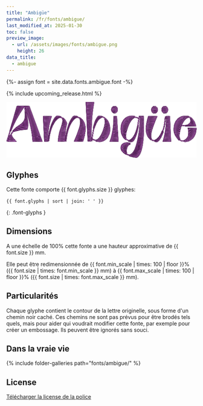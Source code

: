 ```yaml
---
title: "Ambigüe"
permalink: /fr/fonts/ambigue/
last_modified_at: 2025-01-30
toc: false
preview_image:
  - url: /assets/images/fonts/ambigue.png
    height: 26
data_title:
  - ambigue
---
```

{%- assign font = site.data.fonts.ambigue.font -%}

{% include upcoming_release.html %}

![Ambigue](/assets/images/fonts/ambigue.png)

## Glyphes

Cette fonte comporte  {{ font.glyphs.size }} glyphes:

```
{{ font.glyphs | sort | join: ' ' }}
```
{: .font-glyphs }


## Dimensions

A une échelle de  100% cette fonte a une hauteur approximative de  {{ font.size }} mm. 

Elle peut être redimensionnée  de {{ font.min_scale | times: 100 | floor }}% ({{ font.size | times: font.min_scale }} mm)
à {{ font.max_scale | times: 100 | floor }}% ({{ font.size | times: font.max_scale }} mm).

## Particularités
Chaque glyphe contient le contour de la lettre originelle, sous forme d'un chemin noir caché. Ces chemins ne sont pas prévus pour être brodés tels quels, mais pour aider qui voudrait modifier cette fonte, par exemple pour créer un embossage. Ils peuvent être ignorés sans souci.


## Dans la vraie vie 

{% include folder-galleries path="fonts/ambigue/" %}
## License

[Télécharger la license de la police](https://github.com/inkstitch/inkstitch/tree/main/fonts/ambigue/LICENSE)
